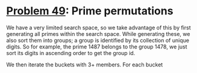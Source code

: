 # [Problem 49](https://projecteuler.net/problem=49): Prime permutations

We have a very limited search space, so we take advantage of this by first generating all primes within the search space.
While generating these, we also sort them into groups; a group is identified by its collection of unique digits.
So for example, the prime 1487 belongs to the group 1478, we just sort its digits in ascending order to get the group id.

We then iterate the buckets with 3+ members.
For each bucket
